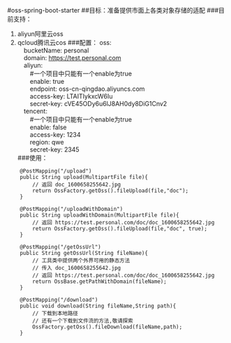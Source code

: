 #oss-spring-boot-starter
##目标：准备提供市面上各类对象存储的适配
###目前支持：
1. aliyun阿里云oss
2. qcloud腾讯云cos
###配置：
oss:  
  &emsp;bucketName: personal  
  &emsp;domain: https://test.personal.com  
  &emsp;aliyun:  
    &emsp;&emsp;#一个项目中只能有一个enable为true  
    &emsp;&emsp;enable: true  
    &emsp;&emsp;endpoint: oss-cn-qingdao.aliyuncs.com  
    &emsp;&emsp;access-key: LTAITIykxcW6Iu  
    &emsp;&emsp;secret-key: cVE45ODy6u6lJ8AH0dy8DiG1Cnv2  
  &emsp;tencent:  
    &emsp;&emsp;#一个项目中只能有一个enable为true  
    &emsp;&emsp;enable: false  
    &emsp;&emsp;access-key: 1234  
    &emsp;&emsp;region: qwe  
    &emsp;&emsp;secret-key: 2345  
###使用：
```
    @PostMapping("/upload")
    public String upload(MultipartFile file){
        // 返回 doc_1600658255642.jpg
        return OssFactory.getOss().fileUpload(file,"doc");
    }
    
    @PostMapping("/uploadWithDomain")
    public String uploadWithDomain(MultipartFile file){
        // 返回 https://test.personal.com/doc/doc_1600658255642.jpg
        return OssFactory.getOss().fileUpload(file,"doc", true);
    }

    @PostMapping("/getOssUrl")
    public String getOssUrl(String fileName){
        // 工具类中提供两个外界可用的静态方法
        // 传入 doc_1600658255642.jpg
        // 返回 https://test.personal.com/doc/doc_1600658255642.jpg
        return OssBase.getPathWithDomain(fileName);
    }

    @PostMapping("/download")
    public void download(String fileName,String path){
        // 下载到本地路径
        // 还有一个下载到文件流的方法,敬请探索
        OssFactory.getOss().fileDownload(fileName,path);
    }
```